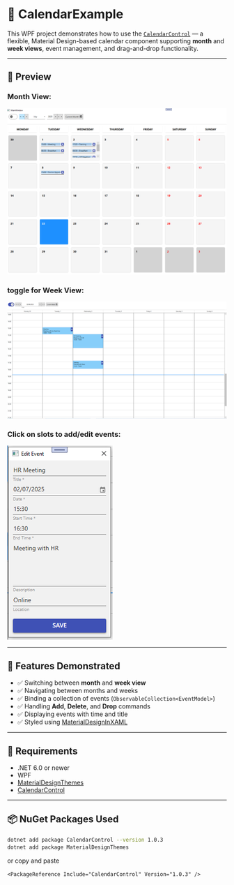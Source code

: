 ﻿# 📅 CalendarExample

This WPF project demonstrates how to use the [`CalendarControl`](https://www.nuget.org/packages/CalendarControl) — a flexible, Material Design-based calendar component supporting **month** and **week views**, event management, and drag-and-drop functionality.

---

## 📸 Preview
### Month View:
![Calendar UI Screenshot](Screenshots/monthView.png)

### toggle for Week View:
![Calendar UI Screenshot](Screenshots/weekView.PNG)

### Click on slots to add/edit events:
![Calendar UI Screenshot](Screenshots/addEvent.PNG)

---

## 🚀 Features Demonstrated

- ✅ Switching between **month** and **week view**
- ✅ Navigating between months and weeks
- ✅ Binding a collection of events (`ObservableCollection<EventModel>`)
- ✅ Handling **Add**, **Delete**, and **Drop** commands
- ✅ Displaying events with time and title
- ✅ Styled using [MaterialDesignInXAML](https://github.com/MaterialDesignInXAML/MaterialDesignInXamlToolkit)

---

## 🔧 Requirements

- .NET 6.0 or newer
- WPF
- [MaterialDesignThemes](https://www.nuget.org/packages/MaterialDesignThemes/)
- [CalendarControl](https://www.nuget.org/packages/CalendarControl)

---

## 📦 NuGet Packages Used

```bash
dotnet add package CalendarControl --version 1.0.3
dotnet add package MaterialDesignThemes
```

or copy and paste
```
<PackageReference Include="CalendarControl" Version="1.0.3" />
```
